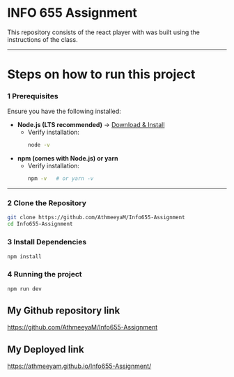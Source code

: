 # INFO 655 Assignment

This repository consists of the react player with was built using the instructions of the class.

----

# Steps on how to run this project
### **1️ Prerequisites**
Ensure you have the following installed:

- **Node.js (LTS recommended)** → [Download & Install](https://nodejs.org/)
  - Verify installation:
    ```bash
    node -v
    ```
- **npm (comes with Node.js) or yarn**
  - Verify installation:
    ```bash
    npm -v   # or yarn -v
    ```

---

### **2️ Clone the Repository**
```bash
git clone https://github.com/AthmeeyaM/Info655-Assignment
cd Info655-Assignment

```

### **3️ Install Dependencies**
```bash
npm install
```

### **4 Running the project**
```bash
npm run dev
```


## **My Github repository link**
https://github.com/AthmeeyaM/Info655-Assignment

## **My Deployed link**
https://athmeeyam.github.io/Info655-Assignment/